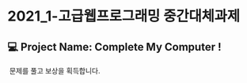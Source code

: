 # 2021_1-고급웹프로그래밍 중간대체과제

## :computer: Project Name: Complete My Computer !

[HERE]: https://seongukbaek.github.io/2021_Midterm_WEB/

 문제를 풀고 보상을 획득합니다.

